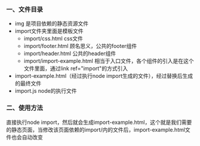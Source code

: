 ### 一、文件目录
* img 是项目依赖的静态资源文件
* import文件夹里面是模板文件
  * import/css.html css文件
  * import/footer.html 顾名思义，公共的footer组件
  * import/header.html 公共的header组件
  * import/import-example.html 相当于入口文件，各个组件的引入是在这个文件里面，通过link ref="import"的方式引入
* import-example.html（经过执行node import生成的文件），经过替换后生成的最终文件
* import.js node的执行文件
### 二、使用方法
直接执行node import，然后就会生成import-example.html，这个就是我们需要的静态页面，当修改该页面依赖的import/内的文件后，import-example.html文件也会自动改变